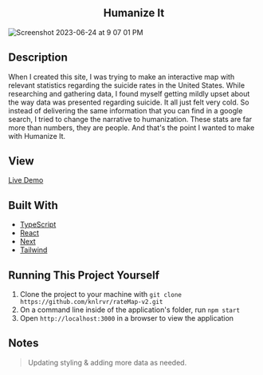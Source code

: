 <h2 align="center"> Humanize It </h2>

![Screenshot 2023-06-24 at 9 07 01 PM](https://github.com/knlrvr/rateMap-v2/assets/91632194/45c918c8-518e-4e0b-ae2a-09e7a281fef2)

## Description
When I created this site, I was trying to make an interactive map with relevant statistics regarding the suicide rates in the United States. While researching and gathering data, I found myself getting mildly upset about the way data was presented regarding suicide. It all just felt very cold. So instead of delivering the same information that you can find in a google search, I tried to change the narrative to humanization. These stats are far more than numbers, they are people. And that's the point I wanted to make with Humanize It. 

## View
[Live Demo](https://rate-map-v2-vacx.vercel.app/)

## Built With 
- [TypeScript](https://www.typescriptlang.org/)
- [React](https://react.dev/)
- [Next](https://nextjs.org/)
- [Tailwind](https://tailwindcss.com/docs/installation)

## Running This Project Yourself 
1. Clone the project to your machine with `git clone https://github.com/knlrvr/rateMap-v2.git`
2. On a command line inside of the application's folder, run `npm start`
3. Open `http://localhost:3000` in a browser to view the application

## Notes
> Updating styling & adding more data as needed. 
